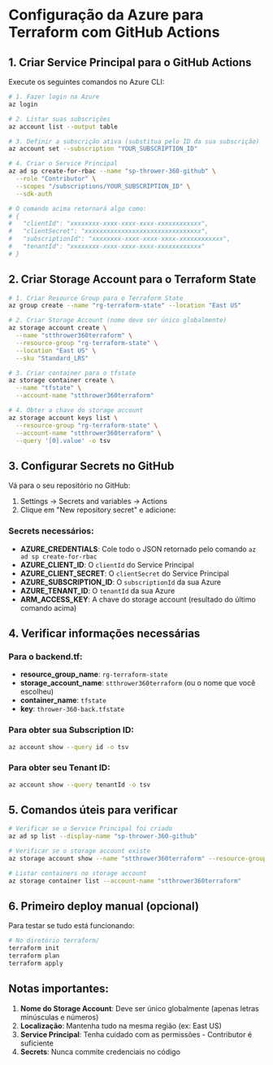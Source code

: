 # Configuração da Azure para Terraform com GitHub Actions

## 1. Criar Service Principal para o GitHub Actions

Execute os seguintes comandos no Azure CLI:

```bash
# 1. Fazer login na Azure
az login

# 2. Listar suas subscrições
az account list --output table

# 3. Definir a subscrição ativa (substitua pelo ID da sua subscrição)
az account set --subscription "YOUR_SUBSCRIPTION_ID"

# 4. Criar o Service Principal
az ad sp create-for-rbac --name "sp-thrower-360-github" \
  --role "Contributor" \
  --scopes "/subscriptions/YOUR_SUBSCRIPTION_ID" \
  --sdk-auth

# O comando acima retornará algo como:
# {
#   "clientId": "xxxxxxxx-xxxx-xxxx-xxxx-xxxxxxxxxxxx",
#   "clientSecret": "xxxxxxxxxxxxxxxxxxxxxxxxxxxxxxxx",
#   "subscriptionId": "xxxxxxxx-xxxx-xxxx-xxxx-xxxxxxxxxxxx",
#   "tenantId": "xxxxxxxx-xxxx-xxxx-xxxx-xxxxxxxxxxxx"
# }
```

## 2. Criar Storage Account para o Terraform State

```bash
# 1. Criar Resource Group para o Terraform State
az group create --name "rg-terraform-state" --location "East US"

# 2. Criar Storage Account (nome deve ser único globalmente)
az storage account create \
  --name "stthrower360terraform" \
  --resource-group "rg-terraform-state" \
  --location "East US" \
  --sku "Standard_LRS"

# 3. Criar container para o tfstate
az storage container create \
  --name "tfstate" \
  --account-name "stthrower360terraform"

# 4. Obter a chave do storage account
az storage account keys list \
  --resource-group "rg-terraform-state" \
  --account-name "stthrower360terraform" \
  --query '[0].value' -o tsv
```

## 3. Configurar Secrets no GitHub

Vá para o seu repositório no GitHub:
1. Settings → Secrets and variables → Actions
2. Clique em "New repository secret" e adicione:

### Secrets necessários:

- **AZURE_CREDENTIALS**: Cole todo o JSON retornado pelo comando `az ad sp create-for-rbac`
- **AZURE_CLIENT_ID**: O `clientId` do Service Principal
- **AZURE_CLIENT_SECRET**: O `clientSecret` do Service Principal
- **AZURE_SUBSCRIPTION_ID**: O `subscriptionId` da sua Azure
- **AZURE_TENANT_ID**: O `tenantId` da sua Azure
- **ARM_ACCESS_KEY**: A chave do storage account (resultado do último comando acima)

## 4. Verificar informações necessárias

### Para o backend.tf:
- **resource_group_name**: `rg-terraform-state`
- **storage_account_name**: `stthrower360terraform` (ou o nome que você escolheu)
- **container_name**: `tfstate`
- **key**: `thrower-360-back.tfstate`

### Para obter sua Subscription ID:
```bash
az account show --query id -o tsv
```

### Para obter seu Tenant ID:
```bash
az account show --query tenantId -o tsv
```

## 5. Comandos úteis para verificar

```bash
# Verificar se o Service Principal foi criado
az ad sp list --display-name "sp-thrower-360-github"

# Verificar se o storage account existe
az storage account show --name "stthrower360terraform" --resource-group "rg-terraform-state"

# Listar containers no storage account
az storage container list --account-name "stthrower360terraform"
```

## 6. Primeiro deploy manual (opcional)

Para testar se tudo está funcionando:

```bash
# No diretório terraform/
terraform init
terraform plan
terraform apply
```

## Notas importantes:

1. **Nome do Storage Account**: Deve ser único globalmente (apenas letras minúsculas e números)
2. **Localização**: Mantenha tudo na mesma região (ex: East US)
3. **Service Principal**: Tenha cuidado com as permissões - Contributor é suficiente
4. **Secrets**: Nunca commite credenciais no código
